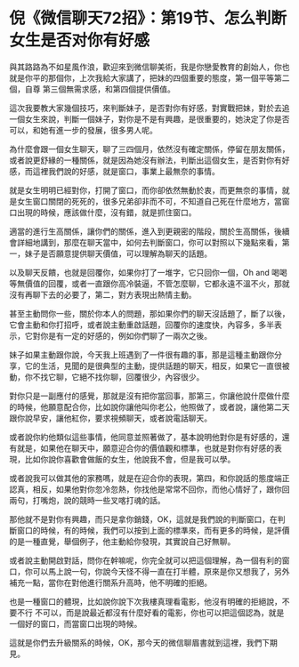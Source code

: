 # 倪《微信聊天72招》：第19节、怎么判断女生是否对你有好感

與其路路為不如星風作浪，歡迎來到微信聊美術，我是你戀愛教育的創始人，你也就是你平的那個你，上次我給大家講了，把妹的四個重要的態度，第一個平等第二個，自尊 第三個無需求感，和第四個提供價值。

這次我要教大家幾個技巧，來判斷妹子，是否對你有好感，對實戰把妹，對於去追一個女生來說，判斷一個妹子，對你是不是有興趣，是很重要的，她決定了你是否可以，和她有進一步的發展，很多男人呢。

為什麼會跟一個女生聊天，聊了三四個月，依然沒有確定關係，停留在朋友關係，或者說更舒緣的一種關係，就是因為她沒有辦法，判斷出這個女生，是否對你有好感，而這裡我們說的好感，就是窗口，事業上最無奈的事情。

就是女生明明已經對你，打開了窗口，而你卻依然無動於衷，而更無奈的事情，就是女生窗口關閉的死死的，很多兄弟卻非而不可，不知道自己死在什麼地方，當窗口出現的時候，應該做什麼，沒有錯，就是抓住窗口。

適當的進行生高關係，讓你們的關係，進入到更親密的階段，關於生高關係，後續會詳細地講到，那麼在聊天當中，如何去判斷窗口，你可以對照以下幾點來看，第一，妹子是否願意提供聊天價值，可以理解為聊天的話題。

以及聊天反饋，也就是回覆你，如果你打了一堆字，它只回你一個，Oh and 喝喝等無價值的回覆，或者一直跟你高冷裝逼，不管怎麼聊，它都永遠不溫不火，那就沒有再聊下去的必要了，第二，對方表現出熱情主動。

甚至主動問你一些，關於你本人的問題，那如果你們的聊天沒話題了，斷了以後，它會主動和你打招呼，或者說主動重啟話題，回覆你的速度快，內容多，多半表示，它對你是有一定的好感的，例如你們聊了一兩次之後。

妹子如果主動跟你說，今天我上班遇到了一件很有趣的事，那是這種主動跟你分享，它的生活，見聞的是很典型的主動，提供話題的聊天，相反，如果它一直很被動，你不找它聊，它絕不找你聊，回覆很少，內容很少。

對你只是一副應付的感覺，那就是沒有把你當回事，那第三，你讓他說什麼做什麼的時候，他願意配合你，比如說你讓他叫你老公，他照做了，或者說，讓他第二天跟你說早安，讓他紅你，要求視頻聊天，或者說電話聊天。

或者說你約他類似這些事情，他同意並照著做了，基本說明他對你是有好感的，還有就是，如果他在聊天中，願意迎合你的價值觀和標準，也就是對你有好感的表現，比如你說你喜歡會做飯的女生，他說我不會，但是我可以學。

或者說我可以做其他的家務嗎，就是在迎合你的表現，第四，和你說話的態度端正認真，相反，如果他對你忽冷忽熱，你找他是常常不回你，而他心情好了，跟你回兩句，打嘴炮，說的競時一些叉喀打魂的話。

那他就不是對你有興趣，而只是拿你銷錢，OK，這就是我們說的判斷窗口，在判斷窗口的時候，有的時候，我們可以按到上面的標準來，而有更多的時候，是評價的是一種直覺，舉個例子，他主動給你發現，其實說自己好無聊。

或者說主動開啟對話，問你在幹嘛呢，你完全就可以把這個理解，為一個有利的窗口，你可以馬上說一句，你說今天怪不得一直在打半體，原來是你又想我了，另外補充一點，當你在對他進行關系升高時，他不明確的拒絕。

也是一種窗口的體現，比如說你說下次我樓真理看電影，他沒有明確的拒絕說，不要不行 不可以，而是說最近都沒有什麼好看的電影，你也可以把這個認為，就是一個好的窗口，而當窗口出現的時候。

這就是你們去升級關系的時候，OK，那今天的微信聊眉書就到這裡，我們下期見。
